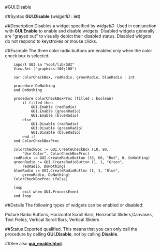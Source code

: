 
#GUI.Disable

##Syntax
**GUI.Disable** (_widgetID_ : **int**)



##Description
Disables a widget specified by _widgetID_. 
Used in conjunction with **GUI.Enable** to enable and disable widgets. 
Disabled widgets generally are "grayed out" to visually depict their disabled status.
Disabled widgets do not respond to keystrokes or mouse clicks.



##Example
The three color radio buttons are enabled only when the color check box is selected.


        import GUI in "%oot/lib/GUI" 
        View.Set ("graphics:100;100") 
        
        var colorCheckBox, redRadio, greenRadio, blueRadio : int
        
        procedure DoNothing
        end DoNothing
        
        procedure ColorCheckBoxProc (filled : boolean)
            if filled then
                GUI.Enable (redRadio)
                GUI.Enable (greenRadio)
                GUI.Enable (blueRadio)
            else
                GUI.Disable (redRadio)
                GUI.Disable (greenRadio)
                GUI.Disable (blueRadio)
            end if
        end ColorCheckBoxProc
        
        colorCheckBox := GUI.CreateCheckBox (10, 80,
            "Use Color", ColorCheckBoxProc)
        redRadio := GUI.CreateRadioButton (33, 60, "Red", 0, DoNothing)
        greenRadio := GUI.CreateRadioButton (1, 1, "Green", 
            redRadio, DoNothing)
        blueRadio := GUI.CreateRadioButton (1, 1, "Blue", 
            greenRadio, DoNothing)
        ColorCheckBoxProc (false)
        
        loop
            exit when GUI.ProcessEvent
        end loop
##Details
The following types of widgets can be enabled or disabled:



Picture Radio Buttons, Horizontal Scroll Bars, Horizontal Sliders,Canvases, Text Fields, Vertical Scroll Bars, Vertical Sliders



##Status
Exported qualified.
This means that you can only call the procedure by calling **GUI.Disable**, not by calling **Disable**.



##See also
**[gui_enable.html](GUI.Enable)**.


